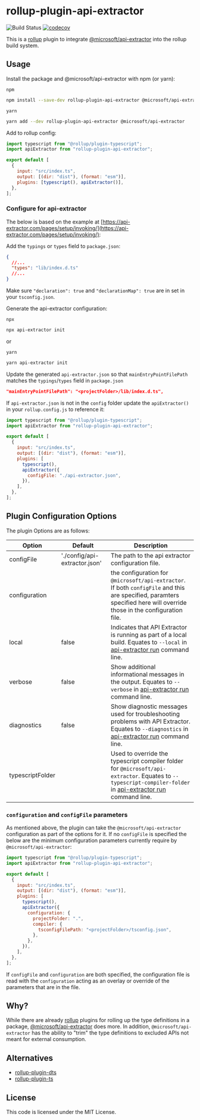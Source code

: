 # rollup-plugin-api-extractor

![Build Status](https://github.com/blacktau/rollup-plugin-api-extractor/workflows/CI%20Pipeline/badge.svg)
[![codecov](https://codecov.io/gh/blacktau/rollup-plugin-api-extractor/branch/main/graph/badge.svg?token=O1NDBJ7V2K)](https://codecov.io/gh/blacktau/rollup-plugin-api-extractor)

This is a [rollup](https://www.rollupjs.org/) plugin to integrate [@microsoft/api-extractor](https://api-extractor.com/) into the rollup build system.

## Usage

Install the package and @microsoft/api-extractor with npm (or yarn):

`npm`

```bash
npm install --save-dev rollup-plugin-api-extractor @microsoft/api-extractor
```

`yarn`

```bash
yarn add --dev rollup-plugin-api-extractor @microsoft/api-extractor
```

Add to rollup config:

```javascript
import typescript from "@rollup/plugin-typescript";
import apiExtractor from "rollup-plugin-api-extractor";

export default [
  {
    input: "src/index.ts",
    output: [(dir: "dist"), (format: "esm")],
    plugins: [typescript(), apiExtractor()],
  },
];
```

### Configure for api-extractor

The below is based on the example at [https://api-extractor.com/pages/setup/invoking/](https://api-extractor.com/pages/setup/invoking/):

Add the `typings` or `types` field to `package.json`:

```json
{
  //...
  "types": "lib/index.d.ts"
  //...
}
```

Make sure `"declaration": true` and `"declarationMap": true` are in set in your `tsconfig.json`.

Generate the api-extractor configuration:

`npx`

```bash
npx api-extractor init
```

or

`yarn`

```bash
yarn api-extractor init
```

Update the generated `api-extractor.json` so that `mainEntryPointFilePath` matches the `typings`/`types` field in `package.json`

```json
"mainEntryPointFilePath": "<projectFolder>/lib/index.d.ts",
```

If `api-extractor.json` is not in the `config` folder update the `apiExtractor()` in your `rollup.config.js` to reference it:

```javascript
import typescript from "@rollup/plugin-typescript";
import apiExtractor from "rollup-plugin-api-extractor";

export default [
  {
    input: "src/index.ts",
    output: [(dir: "dist"), (format: "esm")],
    plugins: [
      typescript(),
      apiExtractor({
        configFile: "./api-extractor.json",
      }),
    ],
  },
];
```

## Plugin Configuration Options

The plugin Options are as follows:

| Option           | Default                       | Description                                                                                                                                                                                                 |
| ---------------- | ----------------------------- | ----------------------------------------------------------------------------------------------------------------------------------------------------------------------------------------------------------- |
| configFile       | './config/api-extractor.json' | The path to the api extractor configuration file.                                                                                                                                                           |
| configuration    |                               | the configuration for `@microsoft/api-extractor`. If both `configFile` and this are specified, paramters specified here will override those in the configuration file.                                      |
| local            | false                         | Indicates that API Extractor is running as part of a local build. Equates to `--local` in [api-extractor run](https://api-extractor.com/pages/commands/api-extractor_run/) command line.                    |
| verbose          | false                         | Show additional informational messages in the output. Equates to `--verbose` in [api-extractor run](https://api-extractor.com/pages/commands/api-extractor_run/) command line.                              |
| diagnostics      | false                         | Show diagnostic messages used for troubleshooting problems with API Extractor. Equates to `--diagnostics` in [api-extractor run](https://api-extractor.com/pages/commands/api-extractor_run/) command line. |
| typescriptFolder |                               | Used to override the typescript compiler folder for `@microsoft/api-extractor`. Equates to `--typescript-compiler-folder` in [api-extractor run](https://api-extractor.com/pages/commands/) command line.   |

### `configuration` and `configFile` parameters

As mentioned above, the plugin can take the `@microsoft/api-extractor` configuration as part of the options for it. If no `configFile` is specified the below are the minimum configuration parameters currently require by `@microsoft/api-extractor`:

```javascript
import typescript from "@rollup/plugin-typescript";
import apiExtractor from "rollup-plugin-api-extractor";

export default [
  {
    input: "src/index.ts",
    output: [(dir: "dist"), (format: "esm")],
    plugins: [
      typescript(),
      apiExtractor({
        configuration: {
          projectFolder: ".",
          compiler: {
            tsconfigFilePath: "<projectFolder>/tsconfig.json",
          },
        },
      }),
    ],
  },
];
```

If `configFile` and `configuration` are both specified, the configuration file is read with the `configuration` acting as an overlay or override of the parameters that are in the file.

## Why?

While there are already [rollup](https://www.rollupjs.org/) plugins for rolling up the type definitions in a package, [@microsoft/api-extractor](https://api-extractor.com/) does more. In addition, `@microsoft/api-extractor` has the ability to "trim" the type definitions to excluded APIs not meant for external consumption.

## Alternatives

- [rollup-plugin-dts](https://github.com/Swatinem/rollup-plugin-dts)
- [rollup-plugin-ts](https://github.com/wessberg/rollup-plugin-ts)

## License

This code is licensed under the MIT License.
